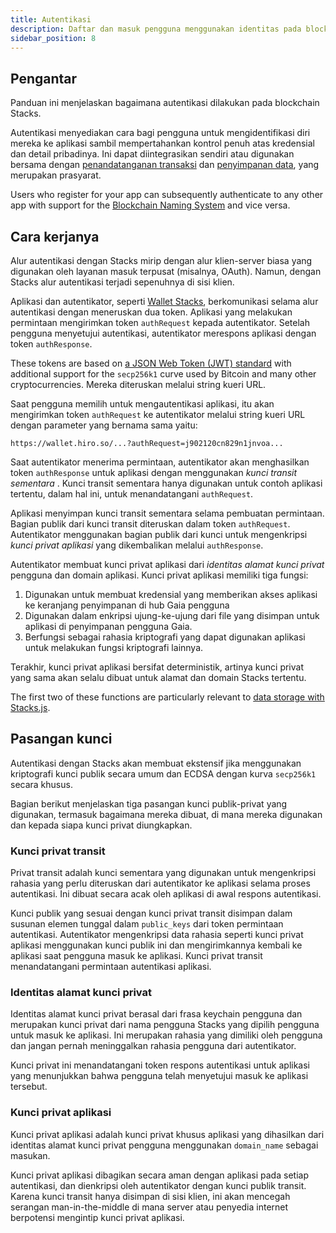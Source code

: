 ```yaml
---
title: Autentikasi
description: Daftar dan masuk pengguna menggunakan identitas pada blockchain Stacks
sidebar_position: 8
---
```


## Pengantar

Panduan ini menjelaskan bagaimana autentikasi dilakukan pada blockchain Stacks.

Autentikasi menyediakan cara bagi pengguna untuk mengidentifikasi diri mereka ke aplikasi sambil mempertahankan kontrol penuh atas kredensial dan detail pribadinya. Ini dapat diintegrasikan sendiri atau digunakan bersama dengan [penandatanganan transaksi](https://docs.hiro.so/get-started/transactions#signature-and-verification) dan [penyimpanan data](https://docs.stacks.co/gaia/overview), yang merupakan prasyarat.

Users who register for your app can subsequently authenticate to any other app with support for the [Blockchain Naming System](bns) and vice versa.

## Cara kerjanya

Alur autentikasi dengan Stacks mirip dengan alur klien-server biasa yang digunakan oleh layanan masuk terpusat (misalnya, OAuth). Namun, dengan Stacks alur autentikasi terjadi sepenuhnya di sisi klien.

Aplikasi dan autentikator, seperti [Wallet Stacks](https://www.hiro.so/wallet/install-web), berkomunikasi selama alur autentikasi dengan meneruskan dua token. Aplikasi yang melakukan permintaan mengirimkan token `authRequest` kepada autentikator. Setelah pengguna menyetujui autentikasi, autentikator merespons aplikasi dengan token `authResponse`.

These tokens are based on [a JSON Web Token (JWT) standard](https://tools.ietf.org/html/rfc7519) with additional support for the `secp256k1` curve used by Bitcoin and many other cryptocurrencies. Mereka diteruskan melalui string kueri URL.

Saat pengguna memilih untuk mengautentikasi aplikasi, itu akan mengirimkan token `authRequest` ke autentikator melalui string kueri URL dengan parameter yang bernama sama yaitu:

`https://wallet.hiro.so/...?authRequest=j902120cn829n1jnvoa...`

Saat autentikator menerima permintaan, autentikator akan menghasilkan token `authResponse` untuk aplikasi dengan menggunakan _kunci transit sementara_ . Kunci transit sementara hanya digunakan untuk contoh aplikasi tertentu, dalam hal ini, untuk menandatangani `authRequest`.

Aplikasi menyimpan kunci transit sementara selama pembuatan permintaan. Bagian publik dari kunci transit diteruskan dalam token `authRequest`. Autentikator menggunakan bagian publik dari kunci untuk mengenkripsi _kunci privat aplikasi_ yang dikembalikan melalui `authResponse`.

Autentikator membuat kunci privat aplikasi dari _identitas alamat kunci privat_ pengguna dan domain aplikasi. Kunci privat aplikasi memiliki tiga fungsi:

1. Digunakan untuk membuat kredensial yang memberikan akses aplikasi ke keranjang penyimpanan di hub Gaia pengguna
2. Digunakan dalam enkripsi ujung-ke-ujung dari file yang disimpan untuk aplikasi di penyimpanan pengguna Gaia.
3. Berfungsi sebagai rahasia kriptografi yang dapat digunakan aplikasi untuk melakukan fungsi kriptografi lainnya.

Terakhir, kunci privat aplikasi bersifat deterministik, artinya kunci privat yang sama akan selalu dibuat untuk alamat dan domain Stacks tertentu.

The first two of these functions are particularly relevant to [data storage with Stacks.js](https://docs.stacks.co/docs/gaia).

## Pasangan kunci

Autentikasi dengan Stacks akan membuat ekstensif jika menggunakan kriptografi kunci publik secara umum dan ECDSA dengan kurva `secp256k1` secara khusus.

Bagian berikut menjelaskan tiga pasangan kunci publik-privat yang digunakan, termasuk bagaimana mereka dibuat, di mana mereka digunakan dan kepada siapa kunci privat diungkapkan.

### Kunci privat transit

Privat transit adalah kunci sementara yang digunakan untuk mengenkripsi rahasia yang perlu diteruskan dari autentikator ke aplikasi selama proses autentikasi. Ini dibuat secara acak oleh aplikasi di awal respons autentikasi.

Kunci publik yang sesuai dengan kunci privat transit disimpan dalam susunan elemen tunggal dalam `public_keys` dari token permintaan autentikasi. Autentikator mengenkripsi data rahasia seperti kunci privat aplikasi menggunakan kunci publik ini dan mengirimkannya kembali ke aplikasi saat pengguna masuk ke aplikasi. Kunci privat transit menandatangani permintaan autentikasi aplikasi.

### Identitas alamat kunci privat

Identitas alamat kunci privat berasal dari frasa keychain pengguna dan merupakan kunci privat dari nama pengguna Stacks yang dipilih pengguna untuk masuk ke aplikasi. Ini merupakan rahasia yang dimiliki oleh pengguna dan jangan pernah meninggalkan rahasia pengguna dari autentikator.

Kunci privat ini menandatangani token respons autentikasi untuk aplikasi yang menunjukkan bahwa pengguna telah menyetujui masuk ke aplikasi tersebut.

### Kunci privat aplikasi

Kunci privat aplikasi adalah kunci privat khusus aplikasi yang dihasilkan dari identitas alamat kunci privat pengguna menggunakan `domain_name` sebagai masukan.

Kunci privat aplikasi dibagikan secara aman dengan aplikasi pada setiap autentikasi, dan dienkripsi oleh autentikator dengan kunci publik transit. Karena kunci transit hanya disimpan di sisi klien, ini akan mencegah serangan man-in-the-middle di mana server atau penyedia internet berpotensi mengintip kunci privat aplikasi.
